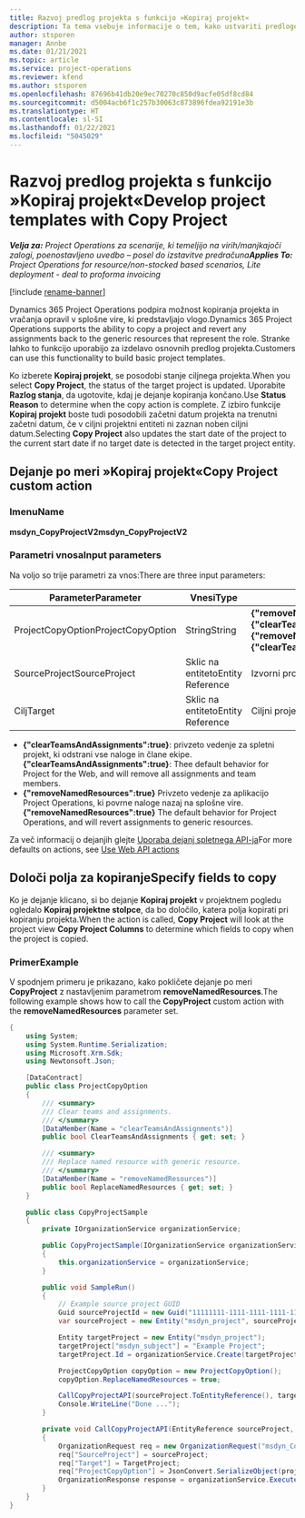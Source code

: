 ```yaml
---
title: Razvoj predlog projekta s funkcijo »Kopiraj projekt«
description: Ta tema vsebuje informacije o tem, kako ustvariti predloge projektov z uporabo dejanja po meri »Kopiraj projekt«.
author: stsporen
manager: Annbe
ms.date: 01/21/2021
ms.topic: article
ms.service: project-operations
ms.reviewer: kfend
ms.author: stsporen
ms.openlocfilehash: 87696b41db20e9ec70270c850d9acfe05df8cd84
ms.sourcegitcommit: d5004acb6f1c257b30063c873896fdea92191e3b
ms.translationtype: HT
ms.contentlocale: sl-SI
ms.lasthandoff: 01/22/2021
ms.locfileid: "5045029"
---
```

# <a name="develop-project-templates-with-copy-project"></a><span data-ttu-id="e63c2-103">Razvoj predlog projekta s funkcijo »Kopiraj projekt«</span><span class="sxs-lookup"><span data-stu-id="e63c2-103">Develop project templates with Copy Project</span></span>

<span data-ttu-id="e63c2-104">_**Velja za:** Project Operations za scenarije, ki temeljijo na virih/manjkajoči zalogi, poenostavljeno uvedbo – posel do izstavitve predračuna_</span><span class="sxs-lookup"><span data-stu-id="e63c2-104">_**Applies To:** Project Operations for resource/non-stocked based scenarios, Lite deployment - deal to proforma invoicing_</span></span>

[!include [rename-banner](~/includes/cc-data-platform-banner.md)]

<span data-ttu-id="e63c2-105">Dynamics 365 Project Operations podpira možnost kopiranja projekta in vračanja opravil v splošne vire, ki predstavljajo vlogo.</span><span class="sxs-lookup"><span data-stu-id="e63c2-105">Dynamics 365 Project Operations supports the ability to copy a project and revert any assignments back to the generic resources that represent the role.</span></span> <span data-ttu-id="e63c2-106">Stranke lahko to funkcijo uporabijo za izdelavo osnovnih predlog projekta.</span><span class="sxs-lookup"><span data-stu-id="e63c2-106">Customers can use this functionality to build basic project templates.</span></span>

<span data-ttu-id="e63c2-107">Ko izberete **Kopiraj projekt**, se posodobi stanje ciljnega projekta.</span><span class="sxs-lookup"><span data-stu-id="e63c2-107">When you select **Copy Project**, the status of the target project is updated.</span></span> <span data-ttu-id="e63c2-108">Uporabite **Razlog stanja**, da ugotovite, kdaj je dejanje kopiranja končano.</span><span class="sxs-lookup"><span data-stu-id="e63c2-108">Use **Status Reason** to determine when the copy action is complete.</span></span> <span data-ttu-id="e63c2-109">Z izbiro funkcije **Kopiraj projekt** boste tudi posodobili začetni datum projekta na trenutni začetni datum, če v ciljni projektni entiteti ni zaznan noben ciljni datum.</span><span class="sxs-lookup"><span data-stu-id="e63c2-109">Selecting **Copy Project** also updates the start date of the project to the current start date if no target date is detected in the target project entity.</span></span>

## <a name="copy-project-custom-action"></a><span data-ttu-id="e63c2-110">Dejanje po meri »Kopiraj projekt«</span><span class="sxs-lookup"><span data-stu-id="e63c2-110">Copy Project custom action</span></span> 

### <a name="name"></a><span data-ttu-id="e63c2-111">Imenu</span><span class="sxs-lookup"><span data-stu-id="e63c2-111">Name</span></span> 

<span data-ttu-id="e63c2-112">**msdyn_CopyProjectV2**</span><span class="sxs-lookup"><span data-stu-id="e63c2-112">**msdyn_CopyProjectV2**</span></span>

### <a name="input-parameters"></a><span data-ttu-id="e63c2-113">Parametri vnosa</span><span class="sxs-lookup"><span data-stu-id="e63c2-113">Input parameters</span></span>
<span data-ttu-id="e63c2-114">Na voljo so trije parametri za vnos:</span><span class="sxs-lookup"><span data-stu-id="e63c2-114">There are three input parameters:</span></span>

| <span data-ttu-id="e63c2-115">Parameter</span><span class="sxs-lookup"><span data-stu-id="e63c2-115">Parameter</span></span>          | <span data-ttu-id="e63c2-116">Vnesi</span><span class="sxs-lookup"><span data-stu-id="e63c2-116">Type</span></span>   | <span data-ttu-id="e63c2-117">Vrednosti</span><span class="sxs-lookup"><span data-stu-id="e63c2-117">Values</span></span>                                                   | 
|--------------------|--------|----------------------------------------------------------|
| <span data-ttu-id="e63c2-118">ProjectCopyOption</span><span class="sxs-lookup"><span data-stu-id="e63c2-118">ProjectCopyOption</span></span>  | <span data-ttu-id="e63c2-119">String</span><span class="sxs-lookup"><span data-stu-id="e63c2-119">String</span></span> | <span data-ttu-id="e63c2-120">**{"removeNamedResources":true}** ali **{"clearTeamsAndAssignments":true}**</span><span class="sxs-lookup"><span data-stu-id="e63c2-120">**{"removeNamedResources":true}** or **{"clearTeamsAndAssignments":true}**</span></span> |
| <span data-ttu-id="e63c2-121">SourceProject</span><span class="sxs-lookup"><span data-stu-id="e63c2-121">SourceProject</span></span>      | <span data-ttu-id="e63c2-122">Sklic na entiteto</span><span class="sxs-lookup"><span data-stu-id="e63c2-122">Entity Reference</span></span> | <span data-ttu-id="e63c2-123">Izvorni projekt</span><span class="sxs-lookup"><span data-stu-id="e63c2-123">Source Project</span></span> |
| <span data-ttu-id="e63c2-124">Cilj</span><span class="sxs-lookup"><span data-stu-id="e63c2-124">Target</span></span>             | <span data-ttu-id="e63c2-125">Sklic na entiteto</span><span class="sxs-lookup"><span data-stu-id="e63c2-125">Entity Reference</span></span> | <span data-ttu-id="e63c2-126">Ciljni projekt</span><span class="sxs-lookup"><span data-stu-id="e63c2-126">Target Project</span></span> |


- <span data-ttu-id="e63c2-127">**{"clearTeamsAndAssignments":true}**: privzeto vedenje za spletni projekt, ki odstrani vse naloge in člane ekipe.</span><span class="sxs-lookup"><span data-stu-id="e63c2-127">**{"clearTeamsAndAssignments":true}**: Thee default behavior for Project for the Web, and will remove all assignments and team members.</span></span>
- <span data-ttu-id="e63c2-128">**{"removeNamedResources":true}** Privzeto vedenje za aplikacijo Project Operations, ki povrne naloge nazaj na splošne vire.</span><span class="sxs-lookup"><span data-stu-id="e63c2-128">**{"removeNamedResources":true}** The default behavior for Project Operations, and will revert assignments to generic resources.</span></span>

<span data-ttu-id="e63c2-129">Za več informacij o dejanjih glejte [Uporaba dejanj spletnega API-ja](https://docs.microsoft.com/powerapps/developer/common-data-service/webapi/use-web-api-actions)</span><span class="sxs-lookup"><span data-stu-id="e63c2-129">For more defaults on actions, see [Use Web API actions](https://docs.microsoft.com/powerapps/developer/common-data-service/webapi/use-web-api-actions)</span></span>

## <a name="specify-fields-to-copy"></a><span data-ttu-id="e63c2-130">Določi polja za kopiranje</span><span class="sxs-lookup"><span data-stu-id="e63c2-130">Specify fields to copy</span></span> 
<span data-ttu-id="e63c2-131">Ko je dejanje klicano, si bo dejanje **Kopiraj projekt** v projektnem pogledu ogledalo **Kopiraj projektne stolpce**, da bo določilo, katera polja kopirati pri kopiranju projekta.</span><span class="sxs-lookup"><span data-stu-id="e63c2-131">When the action is called, **Copy Project** will look at the project view **Copy Project Columns** to determine which fields to copy when the project is copied.</span></span>


### <a name="example"></a><span data-ttu-id="e63c2-132">Primer</span><span class="sxs-lookup"><span data-stu-id="e63c2-132">Example</span></span>
<span data-ttu-id="e63c2-133">V spodnjem primeru je prikazano, kako pokličete dejanje po meri **CopyProject** z nastavljenim parametrom **removeNamedResources**.</span><span class="sxs-lookup"><span data-stu-id="e63c2-133">The following example shows how to call the **CopyProject** custom action with the **removeNamedResources** parameter set.</span></span>
```C#
{
    using System;
    using System.Runtime.Serialization;
    using Microsoft.Xrm.Sdk;
    using Newtonsoft.Json;

    [DataContract]
    public class ProjectCopyOption
    {
        /// <summary>
        /// Clear teams and assignments.
        /// </summary>
        [DataMember(Name = "clearTeamsAndAssignments")]
        public bool ClearTeamsAndAssignments { get; set; }

        /// <summary>
        /// Replace named resource with generic resource.
        /// </summary>
        [DataMember(Name = "removeNamedResources")]
        public bool ReplaceNamedResources { get; set; }
    }

    public class CopyProjectSample
    {
        private IOrganizationService organizationService;

        public CopyProjectSample(IOrganizationService organizationService)
        {
            this.organizationService = organizationService;
        }

        public void SampleRun()
        {
            // Example source project GUID
            Guid sourceProjectId = new Guid("11111111-1111-1111-1111-111111111111");
            var sourceProject = new Entity("msdyn_project", sourceProjectId);

            Entity targetProject = new Entity("msdyn_project");
            targetProject["msdyn_subject"] = "Example Project";
            targetProject.Id = organizationService.Create(targetProject);

            ProjectCopyOption copyOption = new ProjectCopyOption();
            copyOption.ReplaceNamedResources = true;

            CallCopyProjectAPI(sourceProject.ToEntityReference(), targetProject.ToEntityReference(), copyOption);
            Console.WriteLine("Done ...");
        }

        private void CallCopyProjectAPI(EntityReference sourceProject, EntityReference TargetProject, ProjectCopyOption projectCopyOption)
        {
            OrganizationRequest req = new OrganizationRequest("msdyn_CopyProjectV2");
            req["SourceProject"] = sourceProject;
            req["Target"] = TargetProject;
            req["ProjectCopyOption"] = JsonConvert.SerializeObject(projectCopyOption);
            OrganizationResponse response = organizationService.Execute(req);
        }
    }
}
```
